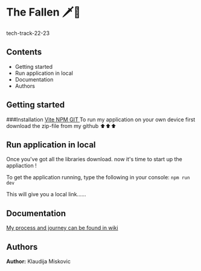 # The Fallen 🗡️🐉
tech-track-22-23




## Contents
- Getting started
- Run application in local
- Documentation
- Authors


## Getting started
###Installation
[ Vite ](https://vitejs.dev/)
[ NPM ](https://docs.npmjs.com/)
[ GIT ](https://desktop.github.com/)
To run my application on your own device first download the zip-file from my github ⬆️⬆️⬆️

## Run application in local
Once you've got all the libraries download. now it's time to start up the appliaction !

To get the application running, type the following in your console:
`npm run dev`

This will give you a local link......


## Documentation
[ My process and journey can be found in wiki ](https://github.com/klaudij/tech-track-22-23/wiki)


## Authors
**Author:** Klaudija Miskovic
